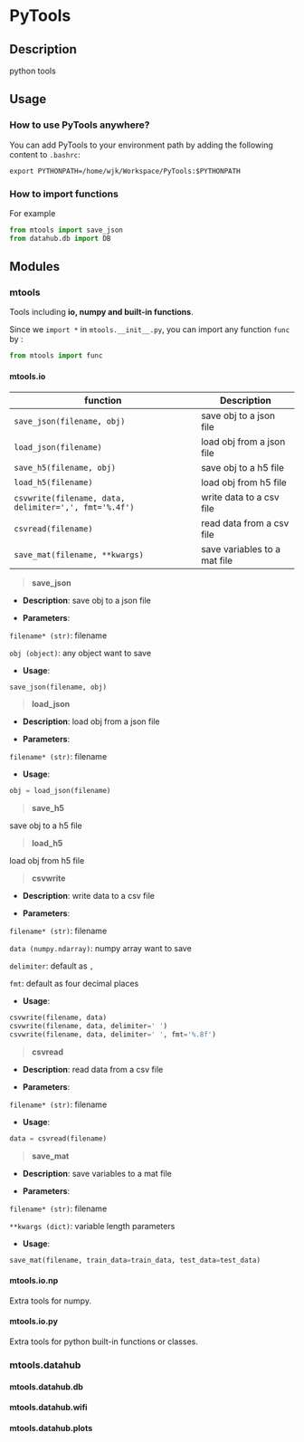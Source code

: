 # PyTools
## Description
python tools

## Usage
### How to use PyTools anywhere?

You can add PyTools to your environment path by adding the following content to `.bashrc`:

```
export PYTHONPATH=/home/wjk/Workspace/PyTools:$PYTHONPATH
```

### How to import functions
For example
```python
from mtools import save_json
from datahub.db import DB
```

## Modules

### mtools

Tools including **io, numpy and built-in functions**.

Since we `import *` in `mtools.__init__.py`, you can import any function `func`  by :

```python
from mtools import func
```

#### mtools.io

| function                                              | Description                  |
| ----------------------------------------------------- | ---------------------------- |
| `save_json(filename, obj)`                            | save obj to a json file      |
| `load_json(filename)`                                 | load obj from a json file    |
| `save_h5(filename, obj)`                              | save obj to a h5 file        |
| `load_h5(filename)`                                   | load obj from h5 file        |
| `csvwrite(filename, data, delimiter=',', fmt='%.4f')` | write data to a csv file     |
| `csvread(filename)`                                   | read data from a csv file    |
| `save_mat(filename, **kwargs)`                        | save variables to a mat file |

> **save_json**

 - **Description**: save obj to a json file

 - **Parameters**:

`filename* (str)`: filename

`obj (object)`: any object want to save

 - **Usage**:

```python
save_json(filename, obj)
```

> **load_json**

 - **Description**: load obj from a json file

 - **Parameters**:

`filename* (str)`: filename

 - **Usage**:

```python
obj = load_json(filename)
```

> **save_h5**

save obj to a h5 file

> **load_h5**

load obj from h5 file

> **csvwrite**

 - **Description**: write data to a csv file

 - **Parameters**:

`filename* (str)`: filename

`data (numpy.ndarray)`: numpy array want to save

`delimiter`: default as `,`

`fmt`: default as four decimal places

 - **Usage**:

```python
csvwrite(filename, data)
csvwrite(filename, data, delimiter=' ')
csvwrite(filename, data, delimiter=' ', fmt='%.8f')
```

> **csvread**

 - **Description**: read data from a csv file

 - **Parameters**:

`filename* (str)`: filename

 - **Usage**:

```python
data = csvread(filename)
```

> **save_mat**

 - **Description**: save variables to a mat file

 - **Parameters**:

`filename* (str)`: filename

`**kwargs (dict)`: variable length parameters

 - **Usage**:

```python
save_mat(filename, train_data=train_data, test_data=test_data)
```

#### mtools.io.np

Extra tools for numpy.

#### mtools.io.py

Extra tools for python built-in functions or classes.

### mtools.datahub

#### mtools.datahub.db

#### mtools.datahub.wifi

#### mtools.datahub.plots